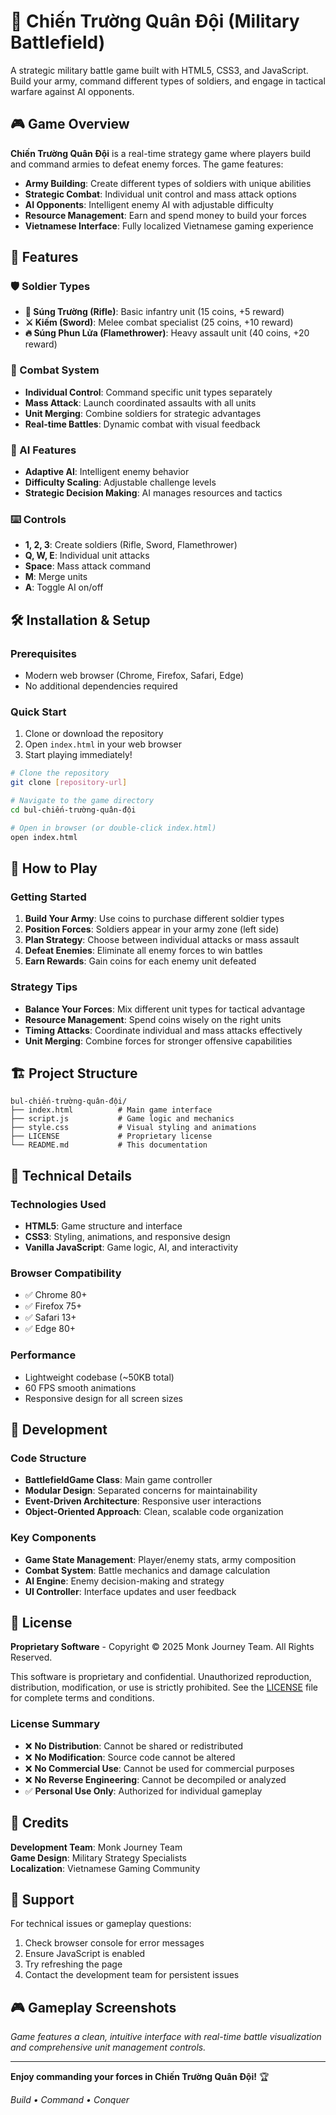 # 🏰 Chiến Trường Quân Đội (Military Battlefield)

A strategic military battle game built with HTML5, CSS3, and JavaScript. Build your army, command different types of soldiers, and engage in tactical warfare against AI opponents.

## 🎮 Game Overview

**Chiến Trường Quân Đội** is a real-time strategy game where players build and command armies to defeat enemy forces. The game features:

- **Army Building**: Create different types of soldiers with unique abilities
- **Strategic Combat**: Individual unit control and mass attack options  
- **AI Opponents**: Intelligent enemy AI with adjustable difficulty
- **Resource Management**: Earn and spend money to build your forces
- **Vietnamese Interface**: Fully localized Vietnamese gaming experience

## 🚀 Features

### 🛡️ Soldier Types
- **🔫 Súng Trường (Rifle)**: Basic infantry unit (15 coins, +5 reward)
- **⚔️ Kiếm (Sword)**: Melee combat specialist (25 coins, +10 reward)  
- **🔥 Súng Phun Lửa (Flamethrower)**: Heavy assault unit (40 coins, +20 reward)

### 🎯 Combat System
- **Individual Control**: Command specific unit types separately
- **Mass Attack**: Launch coordinated assaults with all units
- **Unit Merging**: Combine soldiers for strategic advantages
- **Real-time Battles**: Dynamic combat with visual feedback

### 🤖 AI Features
- **Adaptive AI**: Intelligent enemy behavior
- **Difficulty Scaling**: Adjustable challenge levels
- **Strategic Decision Making**: AI manages resources and tactics

### ⌨️ Controls
- **1, 2, 3**: Create soldiers (Rifle, Sword, Flamethrower)
- **Q, W, E**: Individual unit attacks
- **Space**: Mass attack command
- **M**: Merge units
- **A**: Toggle AI on/off

## 🛠️ Installation & Setup

### Prerequisites
- Modern web browser (Chrome, Firefox, Safari, Edge)
- No additional dependencies required

### Quick Start
1. Clone or download the repository
2. Open `index.html` in your web browser
3. Start playing immediately!

```bash
# Clone the repository
git clone [repository-url]

# Navigate to the game directory
cd bul-chiến-trường-quân-đội

# Open in browser (or double-click index.html)
open index.html
```

## 🎯 How to Play

### Getting Started
1. **Build Your Army**: Use coins to purchase different soldier types
2. **Position Forces**: Soldiers appear in your army zone (left side)
3. **Plan Strategy**: Choose between individual attacks or mass assault
4. **Defeat Enemies**: Eliminate all enemy forces to win battles
5. **Earn Rewards**: Gain coins for each enemy unit defeated

### Strategy Tips
- **Balance Your Forces**: Mix different unit types for tactical advantage
- **Resource Management**: Spend coins wisely on the right units
- **Timing Attacks**: Coordinate individual and mass attacks effectively
- **Unit Merging**: Combine forces for stronger offensive capabilities

## 🏗️ Project Structure

```
bul-chiến-trường-quân-đội/
├── index.html          # Main game interface
├── script.js           # Game logic and mechanics
├── style.css           # Visual styling and animations
├── LICENSE             # Proprietary license
└── README.md           # This documentation
```

## 🎨 Technical Details

### Technologies Used
- **HTML5**: Game structure and interface
- **CSS3**: Styling, animations, and responsive design
- **Vanilla JavaScript**: Game logic, AI, and interactivity

### Browser Compatibility
- ✅ Chrome 80+
- ✅ Firefox 75+
- ✅ Safari 13+
- ✅ Edge 80+

### Performance
- Lightweight codebase (~50KB total)
- 60 FPS smooth animations
- Responsive design for all screen sizes

## 🔧 Development

### Code Structure
- **BattlefieldGame Class**: Main game controller
- **Modular Design**: Separated concerns for maintainability
- **Event-Driven Architecture**: Responsive user interactions
- **Object-Oriented Approach**: Clean, scalable code organization

### Key Components
- **Game State Management**: Player/enemy stats, army composition
- **Combat System**: Battle mechanics and damage calculation
- **AI Engine**: Enemy decision-making and strategy
- **UI Controller**: Interface updates and user feedback

## 📄 License

**Proprietary Software** - Copyright © 2025 Monk Journey Team. All Rights Reserved.

This software is proprietary and confidential. Unauthorized reproduction, distribution, modification, or use is strictly prohibited. See the [LICENSE](LICENSE) file for complete terms and conditions.

### License Summary
- ❌ **No Distribution**: Cannot be shared or redistributed
- ❌ **No Modification**: Source code cannot be altered
- ❌ **No Commercial Use**: Cannot be used for commercial purposes
- ❌ **No Reverse Engineering**: Cannot be decompiled or analyzed
- ✅ **Personal Use Only**: Authorized for individual gameplay

## 👥 Credits

**Development Team**: Monk Journey Team  
**Game Design**: Military Strategy Specialists  
**Localization**: Vietnamese Gaming Community  

## 🐛 Support

For technical issues or gameplay questions:
1. Check browser console for error messages
2. Ensure JavaScript is enabled
3. Try refreshing the page
4. Contact the development team for persistent issues

## 🎮 Gameplay Screenshots

*Game features a clean, intuitive interface with real-time battle visualization and comprehensive unit management controls.*

---

**Enjoy commanding your forces in Chiến Trường Quân Đội!** 🏆

*Build • Command • Conquer*